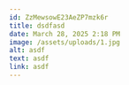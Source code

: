 ```yaml
---
id: ZzMewsowE23AeZP7mzk6r
title: dsdfasd
date: March 28, 2025 2:18 PM
image: /assets/uploads/1.jpg
alt: asdf
text: asdf
link: asdf
---
```

